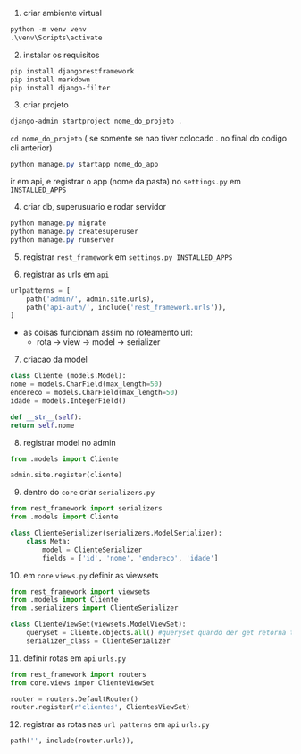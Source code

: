 1. criar ambiente virtual

```ps1
python -m venv venv
.\venv\Scripts\activate
```

2. instalar os requisitos

```ps1
pip install djangorestframework
pip install markdown
pip install django-filter
```

3. criar projeto

```ps1
django-admin startproject nome_do_projeto .
```

`cd nome_do_projeto` ( se somente se nao tiver colocado . no final do codigo cli anterior)

```ps1
python manage.py startapp nome_do_app
```

ir em api, e registrar o app (nome da pasta) 
no `settings.py` em `INSTALLED_APPS`


4. criar db, superusuario e rodar servidor

```ps1
python manage.py migrate
python manage.py createsuperuser
python manage.py runserver
```

5. registrar `rest_framework` em `settings.py INSTALLED_APPS`

6. registrar as urls em `api`

```python
urlpatterns = [
    path('admin/', admin.site.urls),
    path('api-auth/', include('rest_framework.urls')),
]
```

- as coisas funcionam assim no roteamento url: 
    - rota -> view -> model -> serializer

7. criacao da model

```python
class Cliente (models.Model):
nome = models.CharField(max_length=50)
endereco = models.CharField(max_length=50)
idade = models.IntegerField()

def __str__(self):
return self.nome
```

8. registrar model no admin

```python
from .models import Cliente

admin.site.register(cliente)
```

9. dentro do `core` criar `serializers.py`

```py
from rest_framework import serializers
from .models import Cliente

class ClienteSerializer(serializers.ModelSerializer):
    class Meta:
        model = ClienteSerializer
        fields = ['id', 'nome', 'endereco', 'idade']
```

10. em `core` `views.py` definir as viewsets
```py
from rest_framework import viewsets
from .models import Cliente
from .serializers import ClienteSerializer

class ClienteViewSet(viewsets.ModelViewSet):
    queryset = Cliente.objects.all() #queryset quando der get retorna tudo oq queryset pegar
    serializer_class = ClienteSerializer
```

11. definir rotas em `api` `urls.py`

```py
from rest_framework import routers
from core.views impor ClienteViewSet

router = routers.DefaultRouter()
router.register(r'clientes', ClientesViewSet)
```

12. registrar as rotas nas `url patterns` em `api` `urls.py`

```py
path('', include(router.urls)),
```
